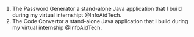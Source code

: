 1) The Password Generator a stand-alone Java application that I build during my virtual internshipt @InfoAidTech.
2) The Code Convertor a stand-alone Java application that I build during my virtual internship @InfoAidTech.
